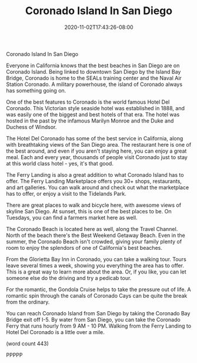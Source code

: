﻿---
title: "Coronado Island In San Diego"
date: 2020-11-02T17:43:26-08:00
description: "long articles Tips for Web Success"
featured_image: "/images/long articles.jpg"
tags: ["long articles"]
---

Coronado Island In San Diego

Everyone in California knows that the best beaches
in San Diego are on Coronado Island.  Being linked to
downtown San Diego by the Island Bay Bridge, Coronado
is home to the SEALs training center and the Naval
Air Station Coronado.  A military powerhouse, the
island of Coronado always has something going on.

One of the best features to Coronado is the world 
famous Hotel Del Coronado.  This Victorian style 
seaside hotel was established in 1888, and was easily
one of the biggest and best hotels of that era.  The
hotel was hosted in the past by the infamous Marilyn
Monroe and the Duke and Duchess of Windsor.

The Hotel Del Coronado has some of the best service
in California, along with breathtaking views of the
San Diego area.  The restaurant here is one of the
best around, and even if you aren't staying here, you
can enjoy a great meal.  Each and every year, thousands
of people visit Coronado just to stay at this world
class hotel - yes, it's that good.

The Ferry Landing is also a great addition to what
Coronado Island has to offer.  The Ferry Landing 
Marketplace offers you 30+ shops, restaurants, and
art galleries.  You can walk around and check out
what the marketplace has to offer, or enjoy a 
visit to the Tidelands Park.

There are great places to walk and bicycle here,
with awesome views of skyline San Diego.  At sunset,
this is one of the best places to be.  On Tuesdays, you
can find a farmers market here as well.

The Coronado Beach is located here as well, along the
Travel Channel.  North of the beach there's the Best
Weekend Getaway Beach.  Even in the summer, the
Coronado Beach isn't crowded, giving your family plenty
of room to enjoy the splendors of one of California's
best beaches.

From the Glorietta Bay Inn in Coronado, you can take
a walking tour.  Tours leave several times a week, 
showing you everything the area has to offer.  This is
a great way to learn more about the area.  Or, if you
like, you can let someone else do the driving and
try a pedicab tour.

For the romantic, the Gondola Cruise helps to take the
pressure out of life.  A romantic spin through the
canals of Coronado Cays can be quite the break from
the ordinary.  

You can reach Coronado Island from San Diego by taking 
the Coronado Bay Bridge exit off I-5.  By water from
San Diego, you can take the Coronado Ferry that runs
hourly from 9 AM - 10 PM.  Walking from the Ferry 
Landing to Hotel Del Coronado is a little over a mile.

(word count 443)

PPPPP


